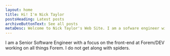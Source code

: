 ```yaml
---
layout: home
title: Hi! I'm Nick Taylor
postsHeading: Latest posts
archiveButtonText: See all posts
metaDesc: Welcome to Nick Taylor's Web Site. I am a sofware engineer with a focus on the front-end.
---
```


I am a Senior Software Engineer with a focus on the front-end at Forem/DEV working on all things Forem. I do not get along with spiders.
